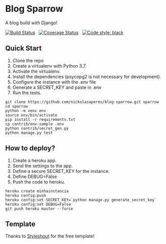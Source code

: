 # Blog Sparrow

A blog build with Django!

[![Build Status](https://travis-ci.com/nickolasaperes/blog-sparrow.svg?branch=master)](https://travis-ci.com/nickolasaperes/blog-sparrow) &nbsp; [![Coverage Status](https://coveralls.io/repos/github/nickolasaperes/blog-sparrow/badge.svg?branch=master)](https://coveralls.io/github/nickolasaperes/blog-sparrow?branch=master) &nbsp; [![Code style: black](https://img.shields.io/badge/code%20style-black-000000.svg)](https://github.com/psf/black)

## Quick Start

1. Clone the repo
2. Create a virtualenv with Python 3.7.
3. Activate the virtualenv.
4. Install the dependencies (psycopg2 is not necessary for development).
5. Configure the instance with the .env file
6. Generate a SECRET_KEY and paste in .env
7. Run the tests.

```console
git clone https://github.com/nickolasaperes/blog-sparrow.git sparrow
cd sparrow
python -m venv env
source env/bin/activate
pip install -r requirements.txt
cp contrib/env-sample .env
python contrib/secret_gen.py
python manage.py test
```

## How to deploy?

1. Create a heroku app.
2. Send the settings to the app.
3. Define a secure SECRET_KEY for the instance.
4. Define DEBUG=False
5. Push the code to heroku.

```console
heroku create minhainstancia
heroku config:push
heroku config:set SECRET_KEY=`python manage.py generate_secret_key`
heroku config:set DEBUG=False
git push heroku master --force
```

## Template

Thanks to [Styleshout](https://www.styleshout.com/) for the free template!
